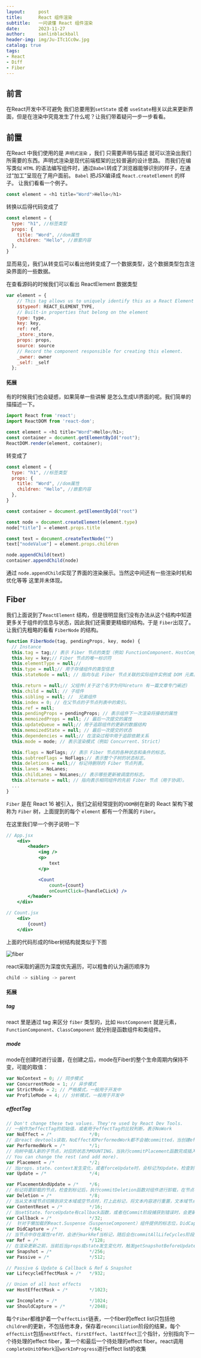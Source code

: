 ```yaml
---
layout:     post
title:      React 组件渲染
subtitle:   一问读懂 React 组件渲染
date:       2023-11-27
author:     sanlinblackball
header-img: img/Ju-ITc1Cc0w.jpg
catalog: true
tags:
- React
- Diff
- Fiber
---
```


## 前言
在React开发中不可避免 我们总要用到`setState` 或者 `useState`相关以此来更新界面，但是在渲染中究竟发生了什么呢？让我们带着疑问一步一步看看。
## 前置
在React 中我们使用的是 `声明式渲染` ，我们 只需要声明与描述 就可以渲染出我们所需要的东西。声明式渲染是现代前端框架的比较普遍的设计思路。
而我们在编写类似 `HTML` 的语法编写组件时，通过`Babel`转成了浏览器能够识别的样子，在通过“加工”呈现在了用户面前。 `Babel` 把JSX编译成 `React.createElement` 的样子。
让我们看看一个例子。
```	js
const element = <h1 title="Word">Hello</h1>
```
转换以后得代码变成了
```	js
const element = {
  type: "h1", //标签类型
  props: { 
    title: "Word", //dom属性
    children: "Hello", //嵌套内容
  },
}
```
显而易见，我们从转变后可以看出他转变成了一个数据类型，这个数据类型包含渲染界面的一些数据。

在查看源码的时候我们可以看出 ReactElement 数据类型
```	js
var element = {
    // This tag allows us to uniquely identify this as a React Element 
    $$typeof: REACT_ELEMENT_TYPE,
    // Built-in properties that belong on the element
    type: type,
    key: key,
    ref: ref,
    _store:_store,
    props: props,
    source: source
    // Record the component responsible for creating this element.
    _owner: owner
    _self: _self
  };
```
#### 拓展
有的时候我们也会疑惑，如果简单一些讲解 是怎么生成UI界面的呢。我们简单的描描述一下。

``` js
import React from 'react';
import ReactDOM from 'react-dom';

const element = <h1 title="Word">Hello</h1>;
const container = document.getElementById("root");
ReactDOM.render(element, container);
```
转变成了
``` js
const element = {
  type: "h1", //标签类型
  props: { 
    title: "Word", //dom属性
    children: "Hello", //嵌套内容
  },
}

const container = document.getElementById("root")

const node = document.createElement(element.type)
node["title"] = element.props.title

const text = document.createTextNode("")
text["nodeValue"] = element.props.children

node.appendChild(text)
container.appendChild(node)
```
通过 `node.appendChild`实现了界面的渲染展示。当然这中间还有一些渲染时机和优化等等 这里并未体现。

## Fiber  
我们上面说到了`ReactElement` 结构，但是很明显我们没有办法从这个结构中知道更多关于组件的信息与状态，因此我们还需要更精细的结构。于是 `Fiber`出现了。让我们先粗略的看看 `FiberNode` 的结构。
```js
function FiberNode(tag, pendingProps, key, mode) {
  // Instance
  this.tag = tag;// 表示 Fiber 节点的类型（例如 FunctionComponent、HostComponent,ClassComponent）。
  this.key = key;// Fiber 节点的唯一标识符
  this.elementType = null;//
  this.type = null;// 用于存储组件的类型信息
  this.stateNode = null; // 指向与此 Fiber 节点关联的实际组件实例或 DOM 元素。

  this.return = null;// 父组件(关于这个名字为何叫return 有一篇文章专门阐述)
  this.child = null; // 子组件
  this.sibling = null; //  兄弟组件
  this.index = 0; // 在父节点的子节点列表中的索引。
  this.ref = null;  
  this.pendingProps = pendingProps; // 表示组件下一次渲染将接收的属性
  this.memoizedProps = null; // 最后一次提交的属性
  this.updateQueue = null;// 用于追踪组件的更新的数据结构
  this.memoizedState = null; // 最后一次提交的状态
  this.dependencies = null;// 在渲染过程中用于追踪依赖关系
  this.mode = mode; // 表示渲染模式（例如 Concurrent、Strict）

  this.flags = NoFlags; // 表示 Fiber 节点的各种状态和条件的标志。
  this.subtreeFlags = NoFlags;// 表示整个子树的状态标志。
  this.deletions = null;// 标记待删除的 Fiber 节点列表。
  this.lanes = NoLanes;
  this.childLanes = NoLanes;// 表示哪些更新被调度的标志。
  this.alternate = null; // 指向表示相同组件的先前 Fiber 节点（用于协调）。
  ...
}
```

`Fiber` 是在 React 16 被引入，我们之前经常提到的`VDOM`树在新的 React 架构下被称为 `Fiber` 树，上面提到的每个 `element` 都有一个所属的 `Fiber`。

在这里我们举一个例子说明一下
```jsx
// App.jsx    
    <div>
        <header>
            <img />
            <p>
                text
            </p>

            <Count 
                count={count} 
                onCountClick={handleCLick} />
        </header>
    </div>
```
```jsx
// Count.jsx
    <div>
        {count}
    </div>

```
上面的代码形成的fiber树结构就类似于下图

![fiber](/img/fiber_set.jpg)

react采取的遍历为深度优先遍历，可以粗鲁的认为遍历顺序为
``` js
child -> sibling -> parent
```

#### 拓展
##### tag
react 里是通过 tag 来区分 `fiber` 类型的，比如 `HostComponent` 就是元素，`FunctionComponent`、`ClassComponent` 就分别是函数组件和类组件。
##### mode
mode在创建时进行设置，在创建之后，mode在Fiber的整个生命周期内保持不变，可能的取值：
``` js
var NoContext = 0; // 同步模式
var ConcurrentMode = 1; // 异步模式
var StrictMode = 2; // 严格模式，一般用于开发中
var ProfileMode = 4; // 分析模式，一般用于开发中
```
##### effectTag
```js
// Don't change these two values. They're used by React Dev Tools.
// 一般作为effectTag的初始值，或者用于effectTag的比较判断，表示NoWork
var NoEffect = /*              */0;
// 由react devtools读取，NoEffect和PerformedWork都不会被committed，当创建effcet list（后面会介绍）时，会跳过NoEffect和PerformedWork
var PerformedWork = /*         */1;
// 向树中插入新的子节点，对应的状态为MOUNTING，当执行commitPlacement函数完成插入后，清除该标志位
// You can change the rest (and add more).
var Placement = /*             */2;
// 当props、state、context发生变化，或者forceUpdate时，会标记为Update，检查到标记后，执行commitUpdate函数进行属性更新，与其相关的生命周期函数为componentDidMount和componentDidUpdate
var Update = /*                */4;

var PlacementAndUpdate = /*    */6;
// 标记将要卸载的节点，检查到标记后，执行commitDeletion函数对组件进行卸载，在节点树中删除对应对节点，与其相关的生命周期函数为componentWillUnmount
var Deletion = /*              */8;
// 当从文本域节点切换到非文本域或空节点时，打上此标记，将文本内容进行重置，文本域节点包括textarea、option、noscript、string、number和直接在标签中写入的__html。当检测到标记后，执行commitResetTextContent函数将对应节点到text清空
var ContentReset = /*          */16;
// 当setState、forceUpdate有callback函数，或者在Commit阶段捕获到错误时，会更新update.callback，并标记Callback，随后检测到标记后会触发commitLifeCycles函数，根据不同到组件类型进行不同的commit
var Callback = /*              */32;
//  针对于懒加载的React.Suspense（SuspenseComponent）组件提供的标志位，DidCapture位置位表示要渲染的组件被挂起，进而先渲染fallback的内
var DidCapture = /*            */64;
// 当节点中存在属性ref时，会进行markRef当标记，随后会在commitAllLifeCycles阶段执行commitAttachRef触发相应当ref回调函数
var Ref = /*                   */128;
// 在渲染更新之前，当前后当props或state发生变化时，触发getSnapshotBeforeUpdate生命周期钩子
var Snapshot = /*              */256;
var Passive = /*               */512;

// Passive & Update & Callback & Ref & Snapshot
var LifecycleEffectMask = /*   */932;

// Union of all host effects
var HostEffectMask = /*        */1023;

var Incomplete = /*            */1024;
var ShouldCapture = /*         */2048;
```
每个`Fiber`都维护着一个`effectList`链表，一个fiber的effect list只包括他`children`的更新，不包括他本身，保存着`reconciliation`阶段的结果，每个`effectList`包括`nextEffect`、`firstEffect`、`lastEffect`三个指针，分别指向下一个待处理的effect fiber，第一个和最后一个待处理的effect fiber。react调用`completeUnitOfWork`沿`workInProgress`进行effect list的收集